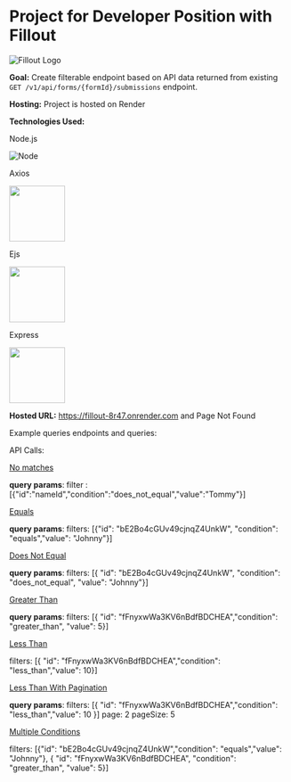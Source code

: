 # Project for Developer Position with Fillout

![Fillout Logo](https://www.fillout.com/_next/static/media/logo.c5a9e1d4.png)

**Goal:** Create filterable endpoint based on API data returned from existing `GET /v1/api/forms/{formId}/submissions` endpoint.

**Hosting:** Project is hosted on Render

**Technologies Used:**

Node.js

![Node](https://nodejs.org/static/images/logo.svg)



Axios

<img src="https://encrypted-tbn0.gstatic.com/images?q=tbn:ANd9GcTE3920uN6pjSj4Dpv7kAOfWKQj_77-KuO30d4TFOIycNvxd9pPt9D9RC-AFMRd7P53bCg&usqp=CAU" width="100">




Ejs

<img src="https://profoundjs.com/thumbnail/profound-logic/deploying-stateful-ejs-apps.png" width="100">




Express

<img src="https://expressjs.com/images/express-facebook-share.png" width="100">






**Hosted URL:** https://fillout-8r47.onrender.com and Page Not Found

Example queries endpoints and queries:

API Calls:

[No matches](https://fillout-8r47.onrender.com/cLZojxk94ous/filteredResponses?filters=%5B%7B%22id%22%3A%22nameId%22,%22condition%22%3A%22does_not_equal%22,%22value%22%3A%22Tommy%22%7D%5D) 

**query params**: 
filter : [{"id":"nameId","condition":"does_not_equal","value":"Tommy"}]




[Equals](https://fillout-8r47.onrender.com/cLZojxk94ous/filteredResponses?filters=%5B%20%20%7B%20%20%20%20%22id%22%3A%20%22bE2Bo4cGUv49cjnqZ4UnkW%22,%20%20%20%20%22condition%22%3A%20%22equals%22,%20%20%20%20%22value%22%3A%20%22Johnny%22%20%20%7D%5D)

**query params**: 
filters: [{"id": "bE2Bo4cGUv49cjnqZ4UnkW", "condition": "equals","value": "Johnny"}]




[Does Not Equal](https://fillout-8r47.onrender.com/cLZojxk94ous/filteredResponses?filters=%5B%20%20%7B%20%20%20%20%22id%22%3A%20%22bE2Bo4cGUv49cjnqZ4UnkW%22,%20%20%20%20%22condition%22%3A%20%22does_not_equal%22,%20%20%20%20%22value%22%3A%20%22Johnny%22%20%20%7D%5D)

**query params**: 
filters: [{ "id": "bE2Bo4cGUv49cjnqZ4UnkW", "condition": "does_not_equal", "value": "Johnny"}]




[Greater Than](https://fillout-8r47.onrender.com/cLZojxk94ous/filteredResponses?filters=%5B%20%20%7B%20%20%20%20%22id%22%3A%20%22fFnyxwWa3KV6nBdfBDCHEA%22,%20%20%20%20%22condition%22%3A%20%22greater_than%22,%20%20%20%20%22value%22%3A%205%20%20%7D%5D)

**query params**: 
filters: [{ "id": "fFnyxwWa3KV6nBdfBDCHEA","condition": "greater_than", "value": 5}]




[Less Than](https://fillout-8r47.onrender.com/cLZojxk94ous/filteredResponses?filters=%5B%20%20%7B%20%20%20%20%22id%22%3A%20%22fFnyxwWa3KV6nBdfBDCHEA%22,%20%20%20%20%22condition%22%3A%20%22less_than%22,%20%20%20%20%22value%22%3A%2010%20%20%7D%5D)

filters: [{ "id": "fFnyxwWa3KV6nBdfBDCHEA","condition": "less_than","value": 10}]





[Less Than With Pagination](http://localhost:3000/cLZojxk94ous/filteredResponses?filters=%5B%20%20%7B%20%20%20%20%22id%22%3A%20%22fFnyxwWa3KV6nBdfBDCHEA%22,%20%20%20%20%22condition%22%3A%20%22less_than%22,%20%20%20%20%22value%22%3A%2010%20%20%7D%5D&page=2&pageSize=5)

**query params**: 
filters: [{ "id": "fFnyxwWa3KV6nBdfBDCHEA","condition": "less_than","value": 10  }]
page: 2
pageSize: 5


[Multiple Conditions](http://localhost:3000/cLZojxk94ous/filteredResponses?filters=%5B%20%20%7B%20%20%20%20%22id%22%3A%20%22bE2Bo4cGUv49cjnqZ4UnkW%22,%20%20%20%20%22condition%22%3A%20%22equals%22,%20%20%20%20%22value%22%3A%20%22Johnny%22%20%20%7D,%20%20%7B%20%20%20%20%22id%22%3A%20%22fFnyxwWa3KV6nBdfBDCHEA%22,%20%20%20%20%22condition%22%3A%20%22greater_than%22,%20%20%20%20%22value%22%3A%205%20%20%7D%5D)

filters: [{"id": "bE2Bo4cGUv49cjnqZ4UnkW","condition": "equals","value": "Johnny"}, { "id": "fFnyxwWa3KV6nBdfBDCHEA", "condition": "greater_than", "value": 5}]






